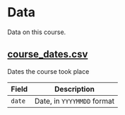 # Data

Data on this course.

## [course_dates.csv](course_dates.csv)

Dates the course took place

Field |Description
------|--------------------------
`date`|Date, in `YYYYMMDD` format

